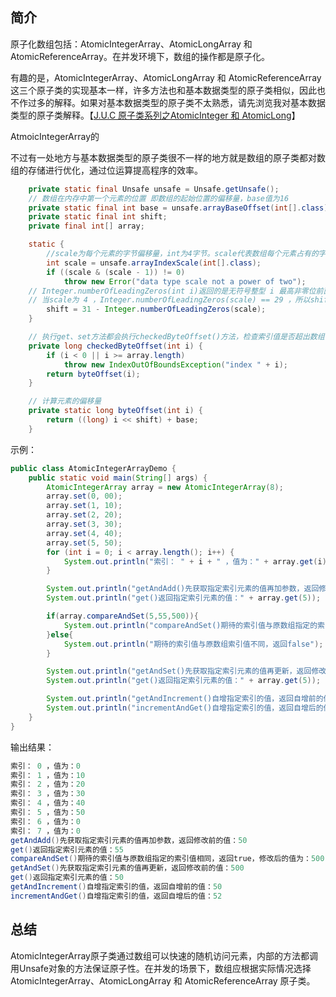 ## 简介

原子化数组包括：AtomicIntegerArray、AtomicLongArray 和 AtomicReferenceArray。在并发环境下，数组的操作都是原子化。

有趣的是，AtomicIntegerArray、AtomicLongArray 和 AtomicReferenceArray这三个原子类的实现基本一样，许多方法也和基本数据类型的原子类相似，因此也不作过多的解释。如果对基本数据类型的原子类不太熟悉，请先浏览我对基本数据类型的原子类解释。【[J.U.C 原子类系列之AtomicInteger 和 AtomicLong](https://www.jianshu.com/p/5d87871b4bf9)】

AtmoicIntegerArray的

不过有一处地方与基本数据类型的原子类很不一样的地方就是数组的原子类都对数组的存储进行优化，通过位运算提高程序的效率。

```java
    private static final Unsafe unsafe = Unsafe.getUnsafe();
    // 数组在内存中第一个元素的位置 即数组的起始位置的偏移量，base值为16
    private static final int base = unsafe.arrayBaseOffset(int[].class);
    private static final int shift;
    private final int[] array;

    static {
        //scale为每个元素的字节偏移量，int为4字节。scale代表数组每个元素占有的字节数
        int scale = unsafe.arrayIndexScale(int[].class);
        if ((scale & (scale - 1)) != 0)
            throw new Error("data type scale not a power of two");
	// Integer.numberOfLeadingZeros(int i)返回的是无符号整型 i 最高非零位前面 0 的个数
	// 当scale为 4 ，Integer.numberOfLeadingZeros(scale) == 29 ，所以shift的值为 2
        shift = 31 - Integer.numberOfLeadingZeros(scale);
    }

    // 执行get、set方法都会执行checkedByteOffset()方法，检查索引值是否超出数组长度，如果没超出就执行byteOffset()方法
    private long checkedByteOffset(int i) {
        if (i < 0 || i >= array.length)
            throw new IndexOutOfBoundsException("index " + i);
        return byteOffset(i);
    }

    // 计算元素的偏移量
    private static long byteOffset(int i) {
        return ((long) i << shift) + base;
    }
```

示例：

```java
public class AtomicIntegerArrayDemo {
    public static void main(String[] args) {
        AtomicIntegerArray array = new AtomicIntegerArray(8);
        array.set(0, 00);
        array.set(1, 10);
        array.set(2, 20);
        array.set(3, 30);
        array.set(4, 40);
        array.set(5, 50);
        for (int i = 0; i < array.length(); i++) {
            System.out.println("索引： " + i + " ，值为：" + array.get(i));
        }

        System.out.println("getAndAdd()先获取指定索引元素的值再加参数，返回修改前的值：" + array.getAndAdd(5,5));
        System.out.println("get()返回指定索引元素的值：" + array.get(5));

        if(array.compareAndSet(5,55,500)){
            System.out.println("compareAndSet()期待的索引值与原数组指定的索引值相同，返回true，修改后的值为：" + array.get(5));
        }else{
            System.out.println("期待的索引值与原数组索引值不同，返回false");
        }

        System.out.println("getAndSet()先获取指定索引元素的值再更新，返回修改前的值：" + array.getAndSet(5,50));
        System.out.println("get()返回指定索引元素的值：" + array.get(5));

        System.out.println("getAndIncrement()自增指定索引的值，返回自增前的值：" + array.getAndIncrement(5));
        System.out.println("incrementAndGet()自增指定索引的值，返回自增后的值：" + array.incrementAndGet(5));
    }
}
```
输出结果：
```java
索引： 0 ，值为：0
索引： 1 ，值为：10
索引： 2 ，值为：20
索引： 3 ，值为：30
索引： 4 ，值为：40
索引： 5 ，值为：50
索引： 6 ，值为：0
索引： 7 ，值为：0
getAndAdd()先获取指定索引元素的值再加参数，返回修改前的值：50
get()返回指定索引元素的值：55
compareAndSet()期待的索引值与原数组指定的索引值相同，返回true，修改后的值为：500
getAndSet()先获取指定索引元素的值再更新，返回修改前的值：500
get()返回指定索引元素的值：50
getAndIncrement()自增指定索引的值，返回自增前的值：50
incrementAndGet()自增指定索引的值，返回自增后的值：52
```



## 总结

AtomicIntegerArray原子类通过数组可以快速的随机访问元素，内部的方法都调用Unsafe对象的方法保证原子性。在并发的场景下，数组应根据实际情况选择AtomicIntegerArray、AtomicLongArray 和 AtomicReferenceArray 原子类。



